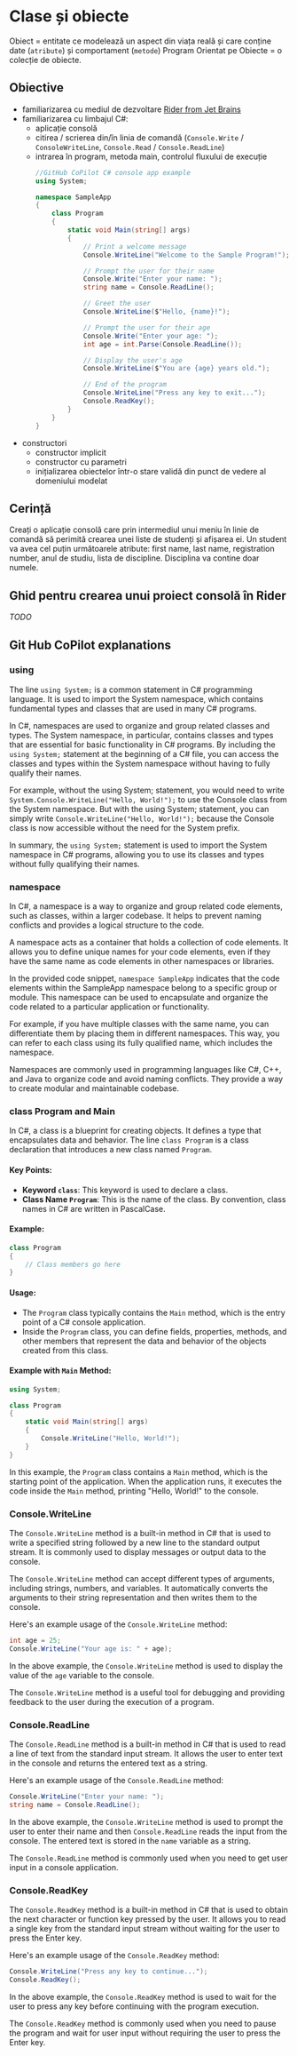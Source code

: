 # Clase și obiecte
Obiect = entitate ce modelează un aspect din viața reală și care conține date (`atribute`) și comportament (`metode`)
Program Orientat pe Obiecte = o colecție de obiecte.
## Obiective
* familiarizarea cu mediul de dezvoltare [Rider from Jet Brains](https://www.jetbrains.com/rider/)
* familiarizarea cu limbajul C#: 
    - aplicație consolă
    - citirea / scrierea din/în linia de comandă (`Console.Write` / `ConsoleWriteLine`, `Console.Read` / `Console.ReadLine`)
    - intrarea în program, metoda main, controlul fluxului de execuție
        ``` csharp
        //GitHub CoPilot C# console app example
        using System;

        namespace SampleApp
        {
            class Program
            {
                static void Main(string[] args)
                {
                    // Print a welcome message
                    Console.WriteLine("Welcome to the Sample Program!");

                    // Prompt the user for their name
                    Console.Write("Enter your name: ");
                    string name = Console.ReadLine();

                    // Greet the user
                    Console.WriteLine($"Hello, {name}!");

                    // Prompt the user for their age
                    Console.Write("Enter your age: ");
                    int age = int.Parse(Console.ReadLine());

                    // Display the user's age
                    Console.WriteLine($"You are {age} years old.");

                    // End of the program
                    Console.WriteLine("Press any key to exit...");
                    Console.ReadKey();
                }
            }
        }
        ```
* constructori
    - constructor implicit
    - constructor cu parametri
    - inițializarea obiectelor într-o stare validă din punct de vedere al domeniului modelat

## Cerință

Creați o aplicație consolă care prin intermediul unui meniu în linie de comandă să perimită crearea unei liste de studenți și afișarea ei. Un student va avea cel puțin următoarele atribute: first name, last name, registration number, anul de studiu, lista de discipline. Disciplina va contine doar numele.

## Ghid pentru crearea unui proiect consolă în Rider

*TODO*

## Git Hub CoPilot explanations

### using 

The line `using System;` is a common statement in C# programming language. It is used to import the System namespace, which contains fundamental types and classes that are used in many C# programs.

In C#, namespaces are used to organize and group related classes and types. The System namespace, in particular, contains classes and types that are essential for basic functionality in C# programs. By including the `using System;` statement at the beginning of a C# file, you can access the classes and types within the System namespace without having to fully qualify their names.

For example, without the using System; statement, you would need to write `System.Console.WriteLine("Hello, World!");` to use the Console class from the System namespace. But with the using System; statement, you can simply write `Console.WriteLine("Hello, World!");` because the Console class is now accessible without the need for the System prefix.

In summary, the `using System;` statement is used to import the System namespace in C# programs, allowing you to use its classes and types without fully qualifying their names.

### namespace

In C#, a namespace is a way to organize and group related code elements, such as classes, within a larger codebase. It helps to prevent naming conflicts and provides a logical structure to the code.

A namespace acts as a container that holds a collection of code elements. It allows you to define unique names for your code elements, even if they have the same name as code elements in other namespaces or libraries.

In the provided code snippet, `namespace SampleApp` indicates that the code elements within the SampleApp namespace belong to a specific group or module. This namespace can be used to encapsulate and organize the code related to a particular application or functionality.

For example, if you have multiple classes with the same name, you can differentiate them by placing them in different namespaces. This way, you can refer to each class using its fully qualified name, which includes the namespace.

Namespaces are commonly used in programming languages like C#, C++, and Java to organize code and avoid naming conflicts. They provide a way to create modular and maintainable codebase.

### class Program and Main

In C#, a class is a blueprint for creating objects. It defines a type that encapsulates data and behavior. The line `class Program` is a class declaration that introduces a new class named `Program`.

#### Key Points:
- **Keyword `class`**: This keyword is used to declare a class.
- **Class Name `Program`**: This is the name of the class. By convention, class names in C# are written in PascalCase.

#### Example:
```csharp
class Program
{
    // Class members go here
}
```

#### Usage:
- The `Program` class typically contains the `Main` method, which is the entry point of a C# console application.
- Inside the `Program` class, you can define fields, properties, methods, and other members that represent the data and behavior of the objects created from this class.

#### Example with `Main` Method:
```csharp
using System;

class Program
{
    static void Main(string[] args)
    {
        Console.WriteLine("Hello, World!");
    }
}
```

In this example, the `Program` class contains a `Main` method, which is the starting point of the application. When the application runs, it executes the code inside the `Main` method, printing "Hello, World!" to the console.

### Console.WriteLine

The `Console.WriteLine` method is a built-in method in C# that is used to write a specified string followed by a new line to the standard output stream. It is commonly used to display messages or output data to the console.

The `Console.WriteLine` method can accept different types of arguments, including strings, numbers, and variables. It automatically converts the arguments to their string representation and then writes them to the console.

Here's an example usage of the `Console.WriteLine` method:

```csharp
int age = 25;
Console.WriteLine("Your age is: " + age);
```

In the above example, the `Console.WriteLine` method is used to display the value of the `age` variable to the console.

The `Console.WriteLine` method is a useful tool for debugging and providing feedback to the user during the execution of a program.

### Console.ReadLine

The `Console.ReadLine` method is a built-in method in C# that is used to read a line of text from the standard input stream. It allows the user to enter text in the console and returns the entered text as a string.

Here's an example usage of the `Console.ReadLine` method:

```csharp
Console.WriteLine("Enter your name: ");
string name = Console.ReadLine();
```

In the above example, the `Console.WriteLine` method is used to prompt the user to enter their name and then `Console.ReadLine` reads the input from the console. The entered text is stored in the `name` variable as a string.

The `Console.ReadLine` method is commonly used when you need to get user input in a console application.

### Console.ReadKey

The `Console.ReadKey` method is a built-in method in C# that is used to obtain the next character or function key pressed by the user. It allows you to read a single key from the standard input stream without waiting for the user to press the Enter key.

Here's an example usage of the `Console.ReadKey` method:

```csharp
Console.WriteLine("Press any key to continue...");
Console.ReadKey();
```

In the above example, the `Console.ReadKey` method is used to wait for the user to press any key before continuing with the program execution.

The `Console.ReadKey` method is commonly used when you need to pause the program and wait for user input without requiring the user to press the Enter key.
